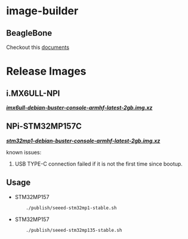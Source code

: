 # image-builder

## BeagleBone

Checkout this [documents](https://github.com/beagleboard/image-builder/blob/master/readme.md)
  
# Release Images

## i.MX6ULL-NPI
***[imx6ull-debian-buster-console-armhf-latest-2gb.img.xz](https://files.seeedstudio.com/linux/NPi+i.MX6ULL/imx6ull-debian-buster-console-armhf-latest-2gb.img.xz)***

## NPi-STM32MP157C
***[stm32mp1-debian-buster-console-armhf-latest-2gb.img.xz](https://files.seeedstudio.com/linux/ODYSSEY%E2%80%93STM32MP157C/stm32mp1-debian-buster-console-armhf-latest-2gb.img.xz)***

known issues:
1. USB TYPE-C connection failed if it is not the first time since bootup.


## Usage
* STM32MP157
    ```sh
        ./publish/seeed-stm32mp1-stable.sh
    ```

* STM32MP157
    ```sh
        ./publish/seeed-stm32mp135-stable.sh
    ```
